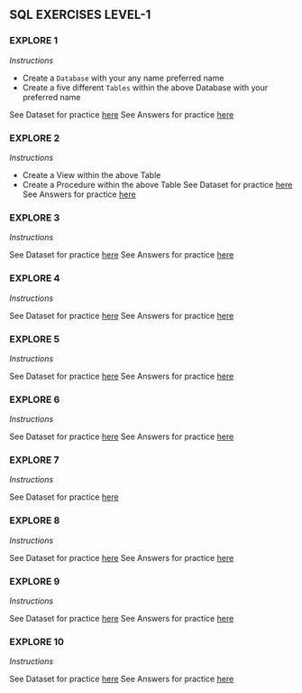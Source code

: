 ## SQL EXERCISES LEVEL-1

### EXPLORE 1
*Instructions*
- Create a `Database` with your any name preferred name
- Create a five different `Tables` within the above Database with your preferred name


See Dataset for practice [here](#)
See Answers for practice [here](09-exercise-answers.md)

### EXPLORE 2
*Instructions*
- Create a View within the above Table
- Create a Procedure within the above Table
See Dataset for practice [here]()
See Answers for practice [here](09-exercise-answers.md)

### EXPLORE 3
*Instructions*

See Dataset for practice [here]()
See Answers for practice [here](09-exercise-answers.md)

### EXPLORE 4
*Instructions*

See Dataset for practice [here]()
See Answers for practice [here](09-exercise-answers.md)

### EXPLORE 5
*Instructions*

See Dataset for practice [here]()
See Answers for practice [here](09-exercise-answers.md)

### EXPLORE 6
*Instructions*

See Dataset for practice [here]()
See Answers for practice [here](09-exercise-answers.md)


### EXPLORE 7
*Instructions*

See Dataset for practice [here](09-exercise-answers.md)


### EXPLORE 8
*Instructions*

See Dataset for practice [here]()
See Answers for practice [here](09-exercise-answers.md)

### EXPLORE 9
*Instructions*

See Dataset for practice [here]()
See Answers for practice [here](09-exercise-answers.md)

### EXPLORE 10
*Instructions*

See Dataset for practice [here]()
See Answers for practice [here](09-exercise-answers.md)